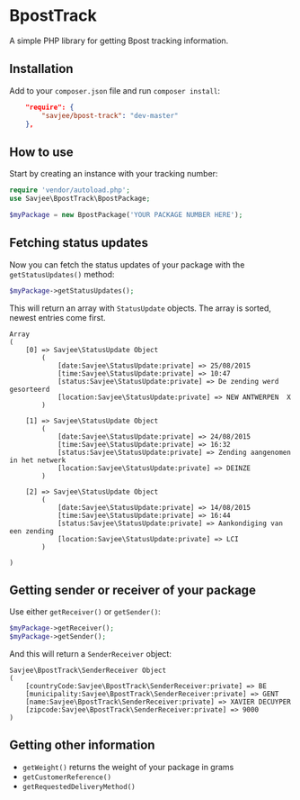 # BpostTrack
A simple PHP library for getting Bpost tracking information.

## Installation
Add to your ``composer.json`` file and run ``composer install``:

```json
    "require": {
        "savjee/bpost-track": "dev-master"
    },    
```

## How to use
Start by creating an instance with your tracking number:

```php
require 'vendor/autoload.php';
use Savjee\BpostTrack\BpostPackage;

$myPackage = new BpostPackage('YOUR PACKAGE NUMBER HERE');
```

## Fetching status updates
Now you can fetch the status updates of your package with the ``getStatusUpdates()`` method:

```php
$myPackage->getStatusUpdates();
```
   
This will return an array with ``StatusUpdate`` objects. The array is sorted, newest entries come first.

    Array
    (
        [0] => Savjee\StatusUpdate Object
            (
                [date:Savjee\StatusUpdate:private] => 25/08/2015
                [time:Savjee\StatusUpdate:private] => 10:47
                [status:Savjee\StatusUpdate:private] => De zending werd gesorteerd
                [location:Savjee\StatusUpdate:private] => NEW ANTWERPEN  X
            )
    
        [1] => Savjee\StatusUpdate Object
            (
                [date:Savjee\StatusUpdate:private] => 24/08/2015
                [time:Savjee\StatusUpdate:private] => 16:32
                [status:Savjee\StatusUpdate:private] => Zending aangenomen in het netwerk
                [location:Savjee\StatusUpdate:private] => DEINZE
            )
    
        [2] => Savjee\StatusUpdate Object
            (
                [date:Savjee\StatusUpdate:private] => 14/08/2015
                [time:Savjee\StatusUpdate:private] => 16:44
                [status:Savjee\StatusUpdate:private] => Aankondiging van een zending
                [location:Savjee\StatusUpdate:private] => LCI
            )
    
    )
    
## Getting sender or receiver of your package

Use either ``getReceiver()`` or ``getSender()``:

```php
$myPackage->getReceiver();
$myPackage->getSender();
```
     
And this will return a ``SenderReceiver`` object:

    Savjee\BpostTrack\SenderReceiver Object
    (
        [countryCode:Savjee\BpostTrack\SenderReceiver:private] => BE
        [municipality:Savjee\BpostTrack\SenderReceiver:private] => GENT
        [name:Savjee\BpostTrack\SenderReceiver:private] => XAVIER DECUYPER
        [zipcode:Savjee\BpostTrack\SenderReceiver:private] => 9000
    )
    
## Getting other information

  * ``getWeight()`` returns the weight of your package in grams
  * ``getCustomerReference()``
  * ``getRequestedDeliveryMethod()``
  
